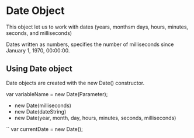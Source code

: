 # Date Object
This object let us to work with dates (years, monthsm days, hours, minutes, seconds, and milliseconds)

Dates written as numbers, specifies the number of milliseconds since January 1, 1970, 00:00:00.


## Using Date object
Date objects are created with the new Date() constructor.

var variableName = new Date(Parameter);
- new Date(milliseconds)
- new Date(dateString)
- new Date(year, month, day, hours, minutes, seconds, milliseconds)


``
var currentDate = new Date();
```
